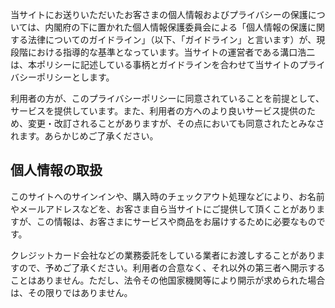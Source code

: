 当サイトにお送りいただいたお客さまの個人情報およびプライバシーの保護については、内閣府の下に置かれた個人情報保護委員会による「個人情報の保護に関する法律についてのガイドライン」（以下、「ガイドライン」と言います）が、現段階における指導的な基準となっています。当サイトの運営者である溝口浩二は、本ポリシーに記述している事柄とガイドラインを合わせて当サイトのプライバシーポリシーとします。

利用者の方が、このプライバシーポリシーに同意されていることを前提として、サービスを提供しています。また、利用者の方へのより良いサービス提供のため、変更・改訂されることがありますが、その点においても同意されたとみなされます。あらかじめご了承ください。

## 個人情報の取扱

このサイトへのサインインや、購入時のチェックアウト処理などにより、お名前やメールアドレスなどを、お客さま自ら当サイトにご提供して頂くことがありますが、この情報は、お客さまにサービスや商品をお届けするために必要なものです。

クレジットカード会社などの業務委託をしている業者にお渡しすることがありますので、予めご了承ください。利用者の合意なく、それ以外の第三者へ開示することはありません。ただし、法令その他国家機関等により開示が求められた場合は、その限りではありません。
